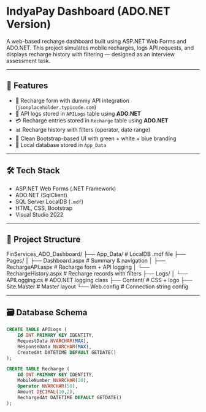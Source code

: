 # IndyaPay Dashboard (ADO.NET Version)

A web-based recharge dashboard built using ASP.NET Web Forms and ADO.NET. This project simulates mobile recharges, logs API requests, and displays recharge history with filtering — designed as an interview assessment task.

---

## 🚀 Features

- 📲 Recharge form with dummy API integration (`jsonplaceholder.typicode.com`)
- 🔌 API logs stored in `APILogs` table using **ADO.NET**
- 💳 Recharge entries stored in `Recharge` table using **ADO.NET**
- 📊 Recharge history with filters (operator, date range)
- 🧭 Clean Bootstrap-based UI with green + white + blue branding
- 📁 Local database stored in `App_Data`

---

## 🛠️ Tech Stack

- ASP.NET Web Forms (.NET Framework)
- ADO.NET (SqlClient)
- SQL Server LocalDB (`.mdf`)
- HTML, CSS, Bootstrap
- Visual Studio 2022

---

## 📁 Project Structure

FinServices_ADO_Dashboard/
├── App_Data/ # LocalDB .mdf file
├── Pages/
│ ├── Dashboard.aspx # Summary & navigation
│ ├── RechargeAPI.aspx # Recharge form + API logging
│ └── RechargeHistory.aspx # Recharge records with filters
├── Logs/
│ └── APILogging.cs # ADO.NET logging class
├── Content/ # CSS + logo
├── Site.Master # Master layout
└── Web.config # Connection string config


---

## 🗃️ Database Schema

```sql
CREATE TABLE APILogs (
    Id INT PRIMARY KEY IDENTITY,
    RequestData NVARCHAR(MAX),
    ResponseData NVARCHAR(MAX),
    CreatedAt DATETIME DEFAULT GETDATE()
);

CREATE TABLE Recharge (
    Id INT PRIMARY KEY IDENTITY,
    MobileNumber NVARCHAR(20),
    Operator NVARCHAR(50),
    Amount DECIMAL(10,2),
    RechargedAt DATETIME DEFAULT GETDATE()
);



